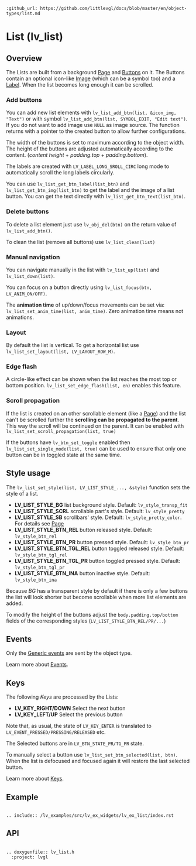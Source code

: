 ```eval_rst
:github_url: https://github.com/littlevgl/docs/blob/master/en/object-types/list.md
```
# List (lv_list)

## Overview

The Lists are built from a background [Page](/object-types/page) and [Buttons](/object-types/btn) on it. 
The Buttons contain an optional icon-like [Image](/object-types/img) (which can be a symbol too) and a [Label](/object-types/label). 
When the list becomes long enough it can be scrolled. 

### Add buttons
You can add new list elements with `lv_list_add_btn(list, &icon_img, "Text")` or with symbol `lv_list_add_btn(list, SYMBOL_EDIT, "Edit text")`. 
If you do not want to add image use `NULL` as image source. The function returns with a pointer to the created button to allow further configurations.

The width of the buttons is set to maximum according to the object width. 
The height of the buttons are adjusted automatically according to the content. (*content height* + *padding.top* + *padding.bottom*).

The labels are created with `LV_LABEL_LONG_SROLL_CIRC` long mode to automatically scroll the long labels circularly.

You can use `lv_list_get_btn_label(list_btn)` and `lv_list_get_btn_img(list_btn)` to get the label and the image of a list button. You can get the text directly with `lv_list_get_btn_text(list_btn)`.

### Delete buttons
To delete a list element just use `lv_obj_del(btn)` on the return value of `lv_list_add_btn()`. 

To clean the list (remove all buttons) use `lv_list_clean(list)`

### Manual navigation
You can navigate manually in the list with `lv_list_up(list)` and `lv_list_down(list)`.

You can focus on a button directly using `lv_list_focus(btn, LV_ANIM_ON/OFF)`.

The **animation time** of up/down/focus movements can be set via: `lv_list_set_anim_time(list, anim_time)`. Zero animation time means not animations. 

### Layout
By default the list is vertical. To get a horizontal list use `lv_list_set_layout(list, LV_LAYOUT_ROW_M)`.
 
### Edge flash
A circle-like effect can be shown when the list reaches the most top or bottom position. 
`lv_list_set_edge_flash(list, en)` enables this feature.

### Scroll propagation
If the list is created on an other scrollable element (like a [Page](/object-types/page)) and the list can't be scrolled further the **scrolling can be propagated to the parent**. 
This way the scroll will be continued on the parent. It can be enabled with `lv_list_set_scroll_propagation(list, true)`

If the buttons have `lv_btn_set_toggle` enabled then `lv_list_set_single_mode(list, true)` can be used to ensure that only one button can be in toggled state at the same time.

## Style usage

The `lv_list_set_style(list, LV_LIST_STYLE_..., &style)` function sets the style of a list. 
- **LV_LIST_STYLE_BG** list background style. Default: `lv_style_transp_fit`
- **LV_LIST_STYLE_SCRL** scrollable part's style. Default: `lv_style_pretty`
- **LV_LIST_STYLE_SB** scrollbars' style. Default: `lv_style_pretty_color`. For details see [Page](/object-types/page) 
- **LV_LIST_STYLE_BTN_REL** button released style. Default: `lv_style_btn_rel`
- **LV_LIST_STYLE_BTN_PR** button pressed style. Default: `lv_style_btn_pr`
- **LV_LIST_STYLE_BTN_TGL_REL** button toggled released style. Default: `lv_style_btn_tgl_rel`
- **LV_LIST_STYLE_BTN_TGL_PR** button toggled pressed style. Default: `lv_style_btn_tgl_pr`
- **LV_LIST_STYLE_BTN_INA** button inactive style. Default: `lv_style_btn_ina`

Because *BG* has a transparent style by default if there is only a few buttons the list will look shorter but become scrollable when more list elements are added.

To modify the height of the buttons adjust the `body.padding.top/bottom` fields of the corresponding styles (`LV_LIST_STYLE_BTN_REL/PR/...`)


## Events
Only the [Generic events](/overview/event.html#generic-events) are sent by the object type.

Learn more about [Events](/overview/event).

## Keys
The following *Keys* are processed by the Lists:
- **LV_KEY_RIGHT/DOWN** Select the next button
- **LV_KEY_LEFT/UP** Select the previous button

Note that, as usual, the state of `LV_KEY_ENTER` is translated to `LV_EVENT_PRESSED/PRESSING/RELEASED` etc.

The Selected buttons are in `LV_BTN_STATE_PR/TG_PR` state.

To manually select a button use `lv_list_set_btn_selected(list, btn)`. When the list is defocused and focused again it will restore the last selected button.

Learn more about [Keys](/overview/indev).


## Example

```eval_rst

.. include:: /lv_examples/src/lv_ex_widgets/lv_ex_list/index.rst

```

## API 

```eval_rst

.. doxygenfile:: lv_list.h
  :project: lvgl
        
```
